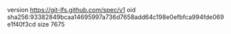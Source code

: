 version https://git-lfs.github.com/spec/v1
oid sha256:93382849bcaa14695997a736d7658add64c198e0efbfca994fde069e1f40f3cd
size 7675
